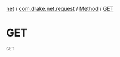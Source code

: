 [net](../../index.md) / [com.drake.net.request](../index.md) / [Method](index.md) / [GET](./-g-e-t.md)

# GET

`GET`